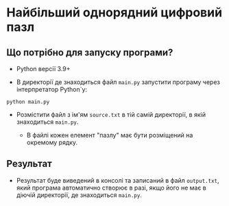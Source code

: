 # Найбільший однорядний цифровий пазл

## Що потрібно для запуску програми?

- Python версії 3.9+

- В директорії де знаходиться файл `main.py` запустити програму через інтерпретатор Python`у:

```
python main.py 
```

- Розмістити файл з ім'ям `source.txt` в тій самій директорії, в якій знаходиться `main.py`. 
    
    - В файлі кожен елемент "пазлу" має бути розміщений на окремому рядку. 


## Результат

- Результат буде виведений в консолі та записаний в файл `output.txt`, який програма автоматично створює в разі, якщо його не має в діючій директорії, де знаходиться `main.py`.




